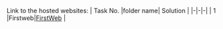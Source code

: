 
Link to the hosted websites:
| Task No. |folder name| Solution |
|-|-|-|
| 1 |Firstweb|[FirstWeb](https://github.com/Anumodtp/mulearn-web-dev/task-1-firstweb) |

